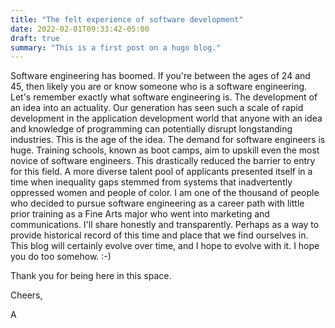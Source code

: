 ```yaml
---
title: "The felt experience of software development"
date: 2022-02-01T09:33:42-05:00
draft: true
summary: "This is a first post on a hugo blog."
---
```


Software engineering has boomed. If you're between the ages of 24 and 45, 
then likely you are or know someone who is a software engineering. 
Let's remember exactly what software engineering is. The development of an idea into an actuality. 
Our generation has seen such a scale of rapid development in the application development world that 
anyone with an idea and knowledge of programming can potentially disrupt longstanding industries. 
This is the age of the idea. The demand for software engineers is huge. 
Training schools, known as boot camps, aim to upskill even the most novice of software engineers. 
This drastically reduced the barrier to entry for this field. A more diverse talent pool of 
applicants presented itself in a time when inequality gaps stemmed from systems 
that inadvertently oppressed women and people of color. I am one of the thousand 
of people who decided to pursue software engineering as a career path with little prior training 
as a Fine Arts major who went into marketing and communications. I'll share honestly and transparently. 
Perhaps as a way to provide historical record of this time and place that we find ourselves in. 
This blog will certainly evolve over time, and I hope to evolve with it. 
I hope you do too somehow. :-) 

Thank you for being here in this space.

Cheers,

A

[comment]: <> (## Code Block)

[comment]: <> (```typescript)

[comment]: <> (if&#40;10 == 10&#41; {)

[comment]: <> (    console.log&#40;'YES'&#41;)

[comment]: <> (})

[comment]: <> (```)
